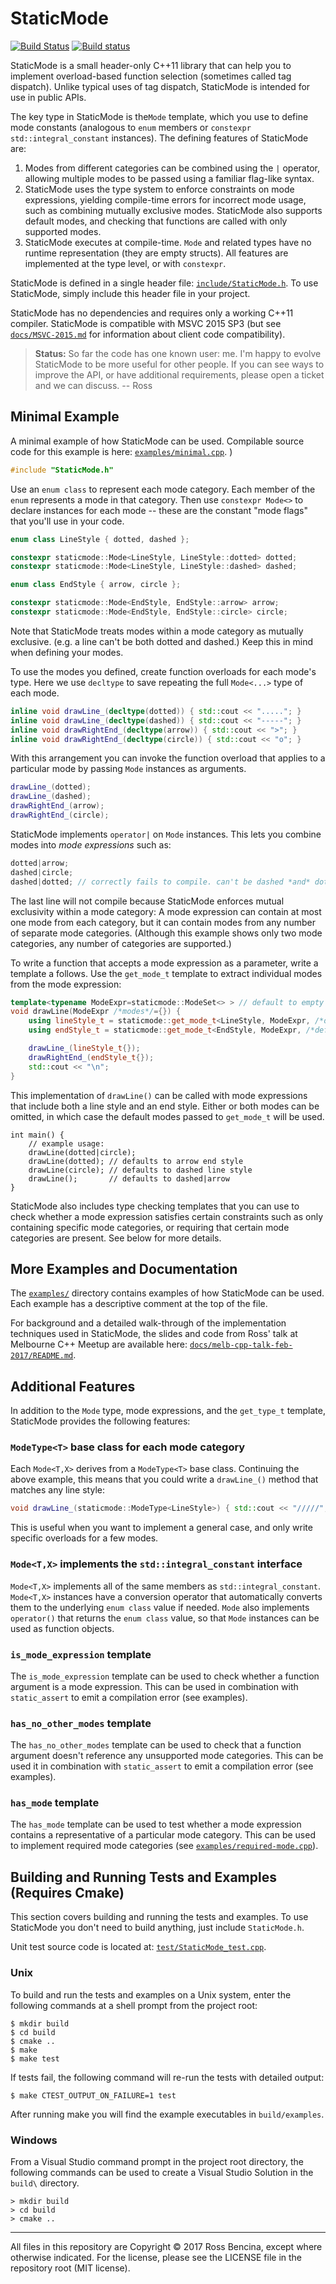 # StaticMode

[![Build Status](https://travis-ci.org/RossBencina/StaticMode.svg?branch=master)](https://travis-ci.org/RossBencina/StaticMode)
[![Build status](https://ci.appveyor.com/api/projects/status/wa3jhi8w8xject7a/branch/master?svg=true)](https://ci.appveyor.com/project/RossBencina/staticmode/branch/master)

StaticMode is a small header-only C++11 library that can help you to
implement overload-based function selection (sometimes called tag dispatch).
Unlike typical uses of tag dispatch, StaticMode is intended for use in
public APIs.

The key type in StaticMode is the`Mode` template, which you use to define mode
constants (analogous to `enum` members or `constexpr` `std::integral_constant`
instances). The defining features of StaticMode are:

1. Modes from different categories can be combined using the `|` operator,
allowing multiple modes to be passed using a familiar flag-like syntax.
2. StaticMode uses the type system to enforce constraints
on mode expressions, yielding compile-time errors for incorrect mode usage,
such as combining mutually exclusive modes. StaticMode also supports
default modes, and checking that functions are called with only supported modes.
3. StaticMode executes at compile-time. `Mode` and related types have
no runtime representation (they are empty structs). All features are
implemented at the type level, or with `constexpr`.

StaticMode is defined in a single header file:
[`include/StaticMode.h`](include/StaticMode.h). To use StaticMode, simply
include this header file in your project.

StaticMode has no dependencies and requires only
a working C++11 compiler. StaticMode is compatible with MSVC 2015 SP3
(but see [`docs/MSVC-2015.md`](docs/MSVC-2015.md) for information about
client code compatibility).

> **Status:** So far the code has one known user: me.
I'm happy to evolve StaticMode to be more useful for other people.
If you can see ways to improve the API, or have additional requirements,
please open a ticket and we can discuss. -- Ross

## Minimal Example

A minimal example of how StaticMode can be used. Compilable source code for this example is here:
[`examples/minimal.cpp`](examples/minimal.cpp). )

```c++
#include "StaticMode.h"
```


Use an `enum class` to represent each mode category. Each member
of the `enum` represents a mode in that category.
Then use `constexpr Mode<>` to declare instances for each mode -- these are the
constant "mode flags" that you'll use in your code.

```c++
enum class LineStyle { dotted, dashed };

constexpr staticmode::Mode<LineStyle, LineStyle::dotted> dotted;
constexpr staticmode::Mode<LineStyle, LineStyle::dashed> dashed;

enum class EndStyle { arrow, circle };

constexpr staticmode::Mode<EndStyle, EndStyle::arrow> arrow;
constexpr staticmode::Mode<EndStyle, EndStyle::circle> circle;
```

Note that StaticMode treats modes within a mode category as mutually exclusive.
(e.g. a line can't be both dotted and dashed.) Keep this in mind when
defining your modes.

To use the modes you defined, create function overloads for each mode's type.
Here we use `decltype` to save repeating the full `Mode<...>` type of
each mode.

```c++
inline void drawLine_(decltype(dotted)) { std::cout << "....."; }
inline void drawLine_(decltype(dashed)) { std::cout << "-----"; }
inline void drawRightEnd_(decltype(arrow)) { std::cout << ">"; }
inline void drawRightEnd_(decltype(circle)) { std::cout << "o"; }
```

With this arrangement you can invoke the function overload
that applies to a particular mode by passing `Mode` instances as arguments.

```c++
drawLine_(dotted);
drawLine_(dashed);
drawRightEnd_(arrow);
drawRightEnd_(circle);
```

StaticMode implements `operator|` on `Mode` instances.
This lets you combine modes into *mode expressions* such as:

```c++
dotted|arrow;
dashed|circle;
dashed|dotted; // correctly fails to compile. can't be dashed *and* dotted
```

The last line will not compile because StaticMode enforces
mutual exclusivity within a mode category: A mode expression can contain
at most one mode from each category, but it can contain modes from any
number of separate mode categories. (Although this example shows only two
mode categories, any number of categories are supported.)

To write a function that accepts a mode expression as a parameter,
write a template a follows. Use the `get_mode_t` template to extract
individual modes from the mode expression:

```c++
template<typename ModeExpr=staticmode::ModeSet<> > // default to empty ModeSet
void drawLine(ModeExpr /*modes*/={}) {
    using lineStyle_t = staticmode::get_mode_t<LineStyle, ModeExpr, /*default:*/decltype(dashed)>;
    using endStyle_t = staticmode::get_mode_t<EndStyle, ModeExpr, /*default:*/decltype(arrow)>;

    drawLine_(lineStyle_t{});
    drawRightEnd_(endStyle_t{});
    std::cout << "\n";
}
```

This implementation of `drawLine()` can be called with mode expressions that
include both a line style and an end style. Either or both modes can be
omitted, in which case the default modes passed to `get_mode_t` will be used.

```
int main() {
    // example usage:
    drawLine(dotted|circle);
    drawLine(dotted); // defaults to arrow end style
    drawLine(circle); // defaults to dashed line style
    drawLine();       // defaults to dashed|arrow
}
```

StaticMode also includes type checking templates that you can use to
check whether a mode expression satisfies certain constraints such as
only containing specific mode categories, or requiring that certain
mode categories are present. See below for more details.


## More Examples and Documentation

The [`examples/`](examples) directory contains examples of how StaticMode can
be used. Each example has a descriptive comment at the top of the file.

For background and a detailed walk-through of the implementation techniques
used in StaticMode, the slides and code from Ross' talk at Melbourne C++
Meetup are available here:
[`docs/melb-cpp-talk-feb-2017/README.md`](docs/melb-cpp-talk-feb-2017/README.md).


## Additional Features

In addition to the `Mode` type, mode expressions, and the `get_type_t`
template, StaticMode provides the following features:

### `ModeType<T>` base class for each mode category

Each `Mode<T,X>` derives from a `ModeType<T>` base class. Continuing the
above example, this means that you could write a `drawLine_()` method that
matches any line style:

```c++
void drawLine_(staticmode::ModeType<LineStyle>) { std::cout << "/////"; }
```

This is useful when you want to implement a general case, and only write
specific overloads for a few modes.

### `Mode<T,X>` implements the `std::integral_constant` interface

`Mode<T,X>` implements all of the same members as `std::integral_constant`.
`Mode<T,X>` instances have a conversion operator that automatically
converts them to the underlying `enum class` value if needed.
`Mode` also implements `operator()` that returns the `enum class` value,
so that `Mode` instances can be used as function objects.

### `is_mode_expression` template

The `is_mode_expression` template can be used to check whether a function
argument is a mode expression. This can be used in combination with
`static_assert` to emit a compilation error (see examples).

### `has_no_other_modes` template

The `has_no_other_modes` template can be used to check that a function
argument doesn't reference any unsupported mode categories.
This can be used it in combination with `static_assert` to emit a
compilation error (see examples).

### `has_mode` template

The `has_mode` template can be used to test whether a mode expression
contains a representative of a particular mode category. This can be
used to implement required mode categories
(see [`examples/required-mode.cpp`](examples/required-mode.cpp)).


## Building and Running Tests and Examples (Requires Cmake)

This section covers building and running the tests and examples.
To use StaticMode you don't need to build anything, just include `StaticMode.h`.

Unit test source code is located at:
[`test/StaticMode_test.cpp`](test/StaticMode_test.cpp).

### Unix

To build and run the tests and examples on a Unix system, enter the
following commands at a shell prompt from the project root:

```
$ mkdir build
$ cd build
$ cmake ..
$ make
$ make test
```

If tests fail, the following command will re-run the tests with detailed output:

```
$ make CTEST_OUTPUT_ON_FAILURE=1 test
```

After running make you will find the example executables in `build/examples`.

### Windows

From a Visual Studio command prompt in the project root directory, the following
commands can be used to create a Visual Studio Solution in the `build\`
directory.

```
> mkdir build
> cd build
> cmake ..
```

---
All files in this repository are Copyright &copy; 2017 Ross Bencina,
except where otherwise indicated.
For the license, please see the LICENSE file in the repository root (MIT license).
